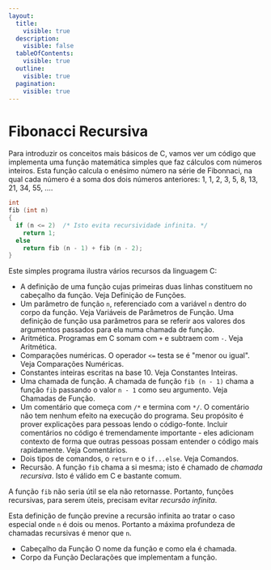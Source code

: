 ```yaml
---
layout:
  title:
    visible: true
  description:
    visible: false
  tableOfContents:
    visible: true
  outline:
    visible: true
  pagination:
    visible: true
---
```


# Fibonacci Recursiva

Para introduzir os conceitos mais básicos de C, vamos ver um código que implementa uma função matemática simples que faz cálculos com números inteiros. Esta função calcula o enésimo número na série de Fibonnaci, na qual cada número é a soma dos dois números anteriores: 1, 1, 2, 3, 5, 8, 13, 21, 34, 55, ….

```c
int
fib (int n)
{
  if (n <= 2)  /* Isto evita recursividade infinita. */
    return 1;
  else
    return fib (n - 1) + fib (n - 2);
}
```

Este simples programa ilustra vários recursos da linguagem C:

* A definição de uma função cujas primeiras duas linhas constituem no cabeçalho da função. Veja Definição de Funções.
* Um parâmetro de função `n`, referenciado com a variável `n` dentro do corpo da função. Veja Variáveis de Parâmetros de Função. Uma definição de função usa parâmetros para se referir aos valores dos argumentos passados para ela numa chamada de função.
* Aritmética. Programas em C somam com `+` e subtraem com `-`. Veja Aritmética.
* Comparações numéricas. O operador `<=` testa se é "menor ou igual". Veja Comparações Numéricas.
* Constantes inteiras escritas na base 10. Veja Constantes Inteiras.
* Uma chamada de função. A chamada de função `fib (n - 1)` chama a função `fib` passando o valor `n - 1` como seu argumento. Veja Chamadas de Função.
* Um comentário que começa com `/*` e termina com `*/`. O comentário não tem nenhum efeito na execução do programa. Seu propósito é prover explicações para pessoas lendo o código-fonte. Incluir comentários no código é tremendamente importante - eles adicionam contexto de forma que outras pessoas possam entender o código mais rapidamente. Veja Comentários.
* Dois tipos de comandos, o `return` e o `if...else`. Veja Comandos.
* Recursão. A função `fib` chama a si mesma; isto é chamado de _chamada recursiva_. Isto é válido em C e bastante comum.

A função `fib` não seria útil se ela não retornasse. Portanto, funções recursivas, para serem úteis, precisam evitar _recursão infinita_.

Esta definição de função previne a recursão infinita ao tratar o caso especial onde `n` é dois ou menos. Portanto a máxima profundeza de chamadas recursivas é menor que `n`.

* Cabeçalho da Função O nome da função e como ela é chamada.
* Corpo da Função Declarações que implementam a função.

